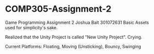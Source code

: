 # COMP305-Assignment-2
Game Programming Assignment 2 Joshua Balt 301072631
Basic Assets used for simplicity's sake.

Realized that the Unity Project is called "New Unity Project". Crying.


Current Platforms: Floating, Moving (Unsticking), Bouncy, Swinging

